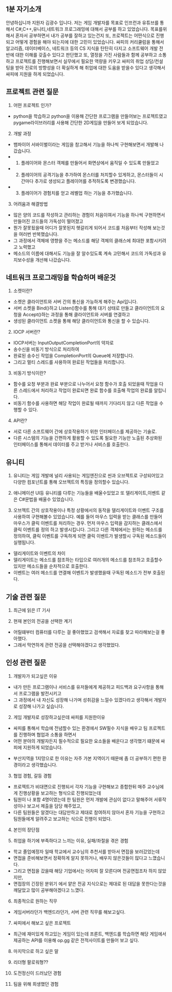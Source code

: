 ## 1분 자기소개 
안녕하십니까 지원자 김광수 입니다.
저는 게임 개발자를 목표로 인프런과 유튜브를 통해서 C#,C++,유니티,네트워크 프로그래밍에 대해서 공부를 하고 있었습니다.
목표를위해서 혼자서 공부하면서 내가 공부를 잘하고 있는건지 또, 프로젝트는 어떤식으로 진행되고 어떻게 경험을 해야 되는지에 대한 고민이 있었습니다.
싸피의 커리큘럼을 통해서 알고리즘, 데이터베이스, 네트워크 등의 CS 지식을 탄탄히 다지고 소프트웨어 개발 전반에 대한 이해를 갖출수 있다고 판단했고 
또, 열정을 가진 사람들과 함께 공부하고 소통하고 프로젝트를 진행해보면서 실무에서 필요한 역량을 키우고 
싸피의 취업 상담/컨설팅을 받아 진로의 방향성을 더 확실하게 해 취업에 대한 도움을 받을수 있다고 생각해서 싸피에 지원을 하게 되었습니다.


## 프로젝트 관련 질문

1. 어떤 프로젝트 인가?
- python을 학습하고 python을 이용해 간단한 프로그램을 만들어보는 프로젝트였고 pygame라이브러리를 사용해 간단한 2D게임을 만들어 보게 되었습니다.

2. 개발 과정
- 뱀파이어 서바이벌이라는 게임을 참고해서 기능을 하나씩 구현해보면서 개발해 나갔습니다.
- 1. 플레이어와 몬스터 객체를 만들어서 화면상에서 움직일 수 있도록 만들었고
- 2. 플레이어의 공격기능을 추가하여 몬스터를 처치할수 있게하고, 몬스터들이 시간마다 추가로 생성되고 플레이어를 추적하도록 변경했습니다.
- 3. 플레이어가 경험치를 얻고 레벨업 하는 기능을 추가했습니다.

3. 어려움과 해결방법

- 많은 양의 코드를 작성하고 관리하는 경험이 처음이여서 기능을 하나씩 구현하면서 만들어진 코드들의 가독성이 떨어졌고
- 뭔가 잘못됬을때 어디가 잘못된지 헷갈리게 되어서 코드를 처음부터 작성해 보는것을 여러번 반복했습니다.
- 그 과정에서 객체에 영향을 주는 메소드를 해당 객체의 클래스에 최대한 포함시키려고 노력했고
- 메소드의 이름에 대해서도 기능을 잘 알수있도록 계속 고민해서 코드의 가독성과 유지보수성을 개선해 나갔습니다.

## 네트워크 프로그래밍을 학습하며 배운것

1. 소켓이란?
- 소켓은 클라이언트와 서버 간의 통신을 가능하게 해주는 Api입니다.
- 서버 소켓을 Bind()하고 Listen()함수를 통해 대기 상태로 만들고 클라이언트의 요청을 Accept()하는 과정을 통해 클라이언트와 서버를 연결하고
- 생성된 클라이언트 소켓을 통해 해당 클라이언트와 통신을 할 수 있습니다.

2. IOCP 서버란?
- IOCP서버는 InputOutputCompletionPort의 약자로 
- 송수신을 비동기 방식으로 처리하여
- 완료된 송수신 작업을 CompletionPort의 Queue에 저장합니다.
- 그리고 멀티 스레드를 사용하여 완료된 작업들을 처리합니다.

3. 비동기 방식이란?
- 함수를 요청 부분과 완료 부분으로 나누어서 요청 함수가 호출 되었을때 작업을 다른 스레드에서 처리하고 작업이 완료되면 완료 함수를 호출해 작업의 완료를 알립니다.
- 비동기 함수를 사용하면 해당 작업이 완료될 때까지 기다리지 않고 다른 작업을 수행할 수 있다.

4. API란?
- 서로 다른 소프트웨어 간에 상호작용하기 위한 인터페이스를 제공하는 기술로.
- 다른 시스템의 기능을 간편하게 활용할 수 있도록 필요한 기능만 노출된 추상화된 인터페이스를 통해서 데이터를 주고 받거나 서비스를 호출한다.

## 유니티
1. 유니티는 게임 개발에 널리 사용되는 게임엔진으로 씬과 오브젝트로 구성되어있고 다양한 컴포넌트를 통해 오브젝트의 특징을 정의할수 있습니다.
2. 애니메이션 UI등 유니티를 다루는 기능들을 배울수있었고 또 델리게이트,이벤트 같은 C#문법을 배울수 있었습니다.

2. 오브젝트 간의 상호작용이나 특정 상황에서의 동작을 델리게이트와 이벤트 구조를 사용하여 구현해볼수 있었습니다.
예를 들어 마우스 입력을 받는 클래스를 만들어 마우스가 클릭 이벤트를 처리하는 경우. 먼저 마우스 입력을 감지하는 클래스에서 클릭 이벤트를 정의 하고 발생시킵니다.
그리고 다른 객체에서는 원하는 메소드를 정의하여, 클릭 이벤트를 구독하게 되면 클릭 이벤트가 발생할시 구독된 메소드들이 실행됩니다.

- 델리게이트와 이벤트의 차이
- 델리게이트는 메소드를 참조하는 타입으로 여러개의 메소드를 참조하고 호출할수 있지만 메소드들을 순차적으로 호출한다.
- 이벤트는 여러 메소드를 연결해 이벤트가 발생했을때 구독된 메소드가 전부 호출된다.

## 기술 관련 질문

1. 최근에 읽은 IT 기사

2. 현재 본인의 전공을 선택한 계기
- 어릴떄부터 컴퓨터를 다루는 걸 좋아했었고 검색해서 자료를 찾고 따라해보는걸 좋아했다.
- 그래서 막연하게 관련 전공을 선택해야겠다고 생각했었다.

## 인성 관련 질문

1. 개발자가 되고싶은 이유
- 내가 만든 프로그램이나 서비스를 유저들에게 제공하고 피드백과 요구사항을 통해서 프로그램을 발전시키고 
- 그 과정에서 내 자신도 성장해 나가며 성취감을 느낄수 있겠다라고 생각해서 개발자로 성장해 나가고 싶습니다.

2. 게임 개발자로 성장하고싶은데 싸피를 지원한이유
- 싸피를 통해서 학습에 전념할수 있는 환경에서 SW필수 지식을 배우고 팀 프로젝트를 진행하며 협업과 소통을 하면서
- 어떤 분야의 개발자든지 필수적으로 필요한 요소들을 배운다고 생각했기 떄문에 싸피에 지원하게 되었습니다.
+ 부산지역을 1지망으로 한 이유는 자주 가본 지역이기 때문에 좀 더 공부하기 편한 환경이라고 생각했습니다.

3. 협업 경험, 갈등 경험
- 프로젝트가 비대면으로 진행되서 각자 기능을 구현해보고 종합한뒤 매주 교수님에게 진행상황을 보고하는 형식으로 진행되었는데
- 팀원이 나 포함 4명이였는데 한 팀원은 먼저 개발에 관심이 없다고 말해주어 서류작성이나 보고서 제출을 담당 해주었고, 
- 다른 팀원들은 알겠다는 대답만하고 제대로 참여하지 않아서 혼자 기능을 구현하고 팀원들에게 알려주고 보고하는 식으로 진행이 되었다.

4. 본인의 장단점

5. 취업을 하기에 부족하다고 느끼는 이유, 실패/좌절을 겪은 경험
- 학교 졸업예정자 일때 학교에서 교수님의 추천서를 받아서 면접을 보러갔었는데
- 면접을 준비해보면서 정확하게 알지 못하거나, 배우지 않은것들이 많다고 느꼈습니다.
- 그리고 면접을 갔을때 해당 기업에서는 어차피 잘 모른다며 전공면접조차 하지 않았지만,
- 면접장의 긴장된 분위기 에서 얕은 전공 지식으로는 제대로 된 대답을 못한다는것을 깨달았고 많이 공부해야겠다고 느꼈다.

6. 최종적으로 원하는 직무
- 게임서버라던가 백엔드라던가, 서버 관련 직무를 해보고싶다. 

7. 싸피에서 해보고 싶은 프로젝트
- 최근에 재미있게 하고있는 게임이 있는데 프론트, 백엔드를 학습하면 해당 게임에서 제공하는 API를 이용해 op.gg 같은 전적사이트를 만들어 보고 싶다.

8. 마지막으로 하고 싶은 말

12. 리더형 팔로워형??
13. 도전정신이 드러났던 경험
14. 팀을 위해 희생했던 경험


